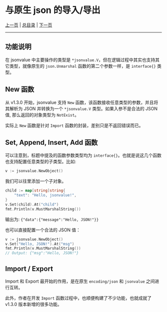 # 与原生 json 的导入/导出

[上一页](./04_set.md) | [总目录](./README.md) | [下一页](./06_iteration.md)

---

## 功能说明

在 jsonvalue 中主要操作的类型是 `*jsonvalue.V`，但在逻辑过程中其实也支持其它类型，就像原生的 `json.Unmarshal` 函数的第二个参数一样，是 `interface{}` 类型。

## New 函数

从 v1.3.0 开始，jsonvalue 支持 `New` 函数，该函数接收任意类型的参数，并且将其解析为 JSON 并转换为一个 `*jsonvalue.V` 类型。如果入参不是合法的 JSON 值, 那么返回的对象类型为 `NotExist`。

实际上 `New` 函数是针对 `Import` 函数的封装，差别只是不返回错误而已。


## Set, Append, Insert, Add 函数

可以注意到，标题中提及的函数参数类型均为 `interface{}`。也就是说这几个函数也支持配置任意类型的子类型。比如:

```go
v := jsonvalue.NewObject()
```

我们可以往里添加一个子对象。

```go
child := map[string]string{
    "text": "Hello, jsonvalue!",
}
v.Set(child).At("child")
fmt.Println(v.MustMarshalString())
```

输出为: `{"data":{"message":"Hello, JSON!"}}`

也可以直接配置一个合法的 JSON 值：

```go
v := jsonvalue.NewObject()
v.Set("Hello, JSON!").At("msg")
fmt.Println(v.MustMarshalString())
// Output: {"msg":"Hello, JSON!"}
```

## Import / Export

Import 和 Export 最开始的作用，是在原生 `encoding/json` 和 `jsonvalue` 之间进行互转。

此外，作者在开发 `Import` 函数过程中，也顺便构建了不少功能，也就成就了 v1.3.0 版本新增的很多功能。

